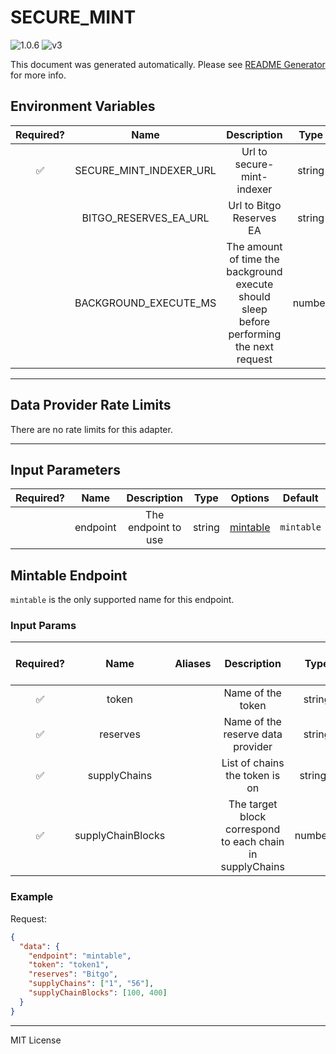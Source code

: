 # SECURE_MINT

![1.0.6](https://img.shields.io/github/package-json/v/smartcontractkit/external-adapters-js?filename=packages/composites/secure-mint/package.json) ![v3](https://img.shields.io/badge/framework%20version-v3-blueviolet)

This document was generated automatically. Please see [README Generator](../../scripts#readme-generator) for more info.

## Environment Variables

| Required? |          Name           |                                        Description                                        |  Type  | Options | Default |
| :-------: | :---------------------: | :---------------------------------------------------------------------------------------: | :----: | :-----: | :-----: |
|    ✅     | SECURE_MINT_INDEXER_URL |                                Url to secure-mint-indexer                                 | string |         |         |
|           |  BITGO_RESERVES_EA_URL  |                                 Url to Bitgo Reserves EA                                  | string |         |   ``    |
|           |  BACKGROUND_EXECUTE_MS  | The amount of time the background execute should sleep before performing the next request | number |         | `1000`  |

---

## Data Provider Rate Limits

There are no rate limits for this adapter.

---

## Input Parameters

| Required? |   Name   |     Description     |  Type  |            Options             |  Default   |
| :-------: | :------: | :-----------------: | :----: | :----------------------------: | :--------: |
|           | endpoint | The endpoint to use | string | [mintable](#mintable-endpoint) | `mintable` |

## Mintable Endpoint

`mintable` is the only supported name for this endpoint.

### Input Params

| Required? |       Name        | Aliases |                        Description                        |   Type   | Options | Default | Depends On | Not Valid With |
| :-------: | :---------------: | :-----: | :-------------------------------------------------------: | :------: | :-----: | :-----: | :--------: | :------------: |
|    ✅     |       token       |         |                     Name of the token                     |  string  |         |         |            |                |
|    ✅     |     reserves      |         |             Name of the reserve data provider             |  string  | `Bitgo` |         |            |                |
|    ✅     |   supplyChains    |         |              List of chains the token is on               | string[] |         |         |            |                |
|    ✅     | supplyChainBlocks |         | The target block correspond to each chain in supplyChains | number[] |         |         |            |                |

### Example

Request:

```json
{
  "data": {
    "endpoint": "mintable",
    "token": "token1",
    "reserves": "Bitgo",
    "supplyChains": ["1", "56"],
    "supplyChainBlocks": [100, 400]
  }
}
```

---

MIT License
